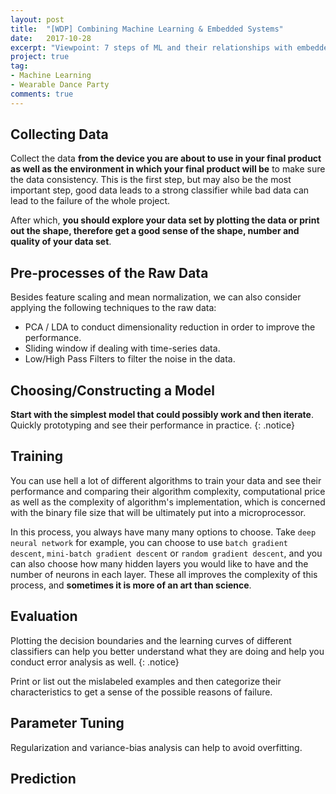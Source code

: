 ```yaml
---
layout: post
title:  "[WDP] Combining Machine Learning & Embedded Systems"
date:   2017-10-28
excerpt: "Viewpoint: 7 steps of ML and their relationships with embedded systems..."
project: true
tag:
- Machine Learning
- Wearable Dance Party
comments: true
---
```


## Collecting Data

Collect the data **from the device you are about to use in your final product as well as the environment in which your final product will be** to make sure the data consistency. This is the first step, but may also be the most important step, good data leads to a strong classifier while bad data can lead to the failure of the whole project.

After which, **you should explore your data set by plotting the data or print out the shape, therefore get a good sense of the shape, number and quality of your data set**.

## Pre-processes of the Raw Data

Besides feature scaling and mean normalization, we can also consider applying the following techniques to the raw data:

  - PCA / LDA to conduct dimensionality reduction in order to improve the performance.
  - Sliding window if dealing with time-series data.
  - Low/High Pass Filters to filter the noise in the data.

## Choosing/Constructing a Model

**Start with the simplest model that could possibly work and then iterate**. Quickly prototyping and see their performance in practice.
{: .notice}

## Training

You can use hell a lot of different algorithms to train your data and see their performance and comparing their algorithm complexity, computational price as well as the complexity of algorithm's implementation, which is concerned with the binary file size that will be ultimately put into a microprocessor.

In this process, you always have many many options to choose. Take `deep neural network` for example, you can choose to use `batch gradient descent`, `mini-batch gradient descent` or `random gradient descent`, and you can also choose how many hidden layers you would like to have and the number of neurons in each layer. These all improves the complexity of this process, and **sometimes it is more of an art than science**.

## Evaluation

Plotting the decision boundaries and the learning curves of different classifiers can help you better understand what they are doing and help you conduct error analysis as well.
{: .notice}

Print or list out the mislabeled examples and then categorize their characteristics to get a sense of the possible reasons of failure.

## Parameter Tuning

Regularization and variance-bias analysis can help to avoid overfitting.

## Prediction
